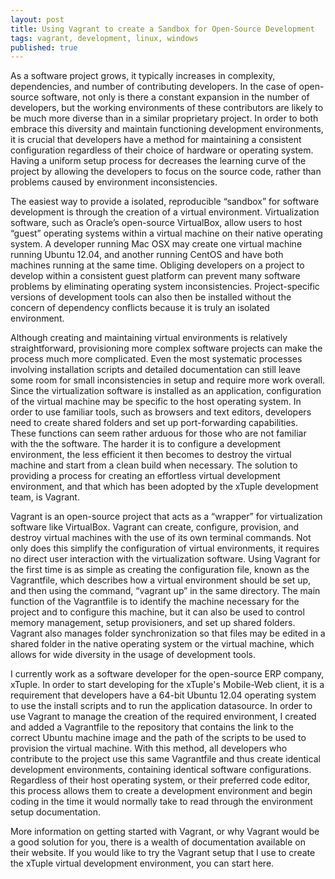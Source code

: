 ```yaml
---
layout: post
title: Using Vagrant to create a Sandbox for Open-Source Development
tags: vagrant, development, linux, windows
published: true
---
```


<p>
  As a software project grows, it typically increases in complexity, dependencies, and number of contributing developers. In the case of open-source software, not only is there a constant expansion in the number of developers, but the working environments of these contributors are likely to be much more diverse than in a similar proprietary project. In order to both embrace this diversity and maintain functioning development environments, it is crucial that developers have a method for maintaining a consistent configuration regardless of their choice of hardware or operating system. Having a uniform setup process for decreases the learning curve of the project by allowing the developers to focus on the source code, rather than problems caused by environment inconsistencies.
</p>

<p>
  The easiest way to provide a isolated, reproducible “sandbox” for software development is through the creation of a virtual environment. Virtualization software, such as Oracle’s open-source VirtualBox, allow users to host “guest” operating systems within a virtual machine on their native operating system. A developer running Mac OSX may create one virtual machine running Ubuntu 12.04, and another running CentOS and have both machines running at the same time. Obliging developers on a project to develop within a consistent guest platform can prevent many software problems by eliminating operating system inconsistencies. Project-specific versions of development tools can also then be installed without the concern of dependency conflicts because it is truly an isolated environment.
</p>

<p>
  Although creating and maintaining virtual environments is relatively straightforward, provisioning more complex software projects can make the process much more complicated. Even the most systematic processes involving installation scripts and detailed documentation can still leave some room for small inconsistencies in setup and require more work overall. Since the virtualization software is installed as an application, configuration of the virtual machine may be specific to the host operating system. In order to use familiar tools, such as browsers and text editors, developers need to create shared folders and set up port-forwarding capabilities. These functions can seem rather arduous for those who are not familiar with the the software. The harder it is to configure a development environment, the less efficient it then becomes to destroy the virtual machine and start from a clean build when necessary. The solution to providing a process for creating an effortless virtual development environment, and that which has been adopted by the xTuple development team, is Vagrant.
</p>

<p>
  Vagrant is an open-source project that acts as a “wrapper” for virtualization software like VirtualBox. Vagrant can create, configure, provision, and destroy virtual machines with the use of its own terminal commands. Not only does this simplify the configuration of virtual environments, it requires no direct user interaction with the virtualization software. Using Vagrant for the first time is as simple as creating the configuration file, known as the Vagrantfile, which describes how a virtual environment should be set up, and then using the command, “vagrant up” in the same directory. The main function of the Vagrantfile is to identify the machine necessary for the project and to configure this machine, but it can also be used to control memory management, setup provisioners, and set up shared folders. Vagrant also manages folder synchronization so that files may be edited in a shared folder in the native operating system or the virtual machine, which allows for wide diversity in the usage of development tools.
</p>

<p>
  I currently work as a software developer for the open-source ERP company, xTuple. In order to start developing for the  xTuple's Mobile-Web client, it is a requirement that developers have a 64-bit Ubuntu 12.04 operating system to use the install scripts and to run the application datasource. In order to use Vagrant to manage the creation of the required environment, I created and added a Vagrantfile to the repository that contains the link to the correct Ubuntu machine image and the path of the scripts to be used to provision the virtual machine. With this method, all developers who contribute to the project use this same Vagrantfile and thus create identical development environments, containing identical software configurations. Regardless of their host operating system, or their preferred code editor, this process allows them to create a development environment and begin coding in the time it would normally take to read through the environment setup documentation.
</p>

<p>
  More information on getting started with Vagrant, or why Vagrant would be a good solution for you, there is a wealth of documentation available on their website. If you would like to try the Vagrant setup that I use to create the xTuple virtual development environment, you can start here.
</p>